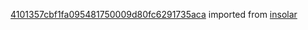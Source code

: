 [4101357cbf1fa095481750009d80fc6291735aca](https://github.com/insolar/insolar/commit/4101357cbf1fa095481750009d80fc6291735aca) imported from [insolar](https://github.com/insolar/insolar)
